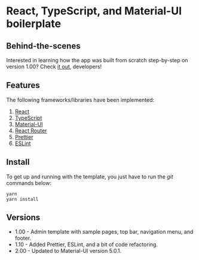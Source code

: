 # React, TypeScript, and Material-UI boilerplate

## Behind-the-scenes

Interested in learning how the app was built from scratch step-by-step on version 1.00? Check [it out](https://www.welcomedeveloper.com/react-typescript-material-design), developers!

## Features

The following frameworks/libraries have been implemented:

1. [React](https://reactjs.org/)
2. [TypeScript](https://www.typescriptlang.org/)
3. [Material-UI](https://mui.com/)
4. [React Router](https://reactrouter.com/)
5. [Prettier](https://prettier.io)
6. [ESLint](https://eslint.org/)

## Install

To get up and running with the template, you just have to run the _git_ commands below:

```
yarn
yarn install
```
## Versions

- 1.00 - Admin template with sample pages, top bar, navigation menu, and footer.
- 1.10 - Added Prettier, ESLint, and a bit of code refactoring.
- 2.00 - Updated to Material-UI version 5.0.1.